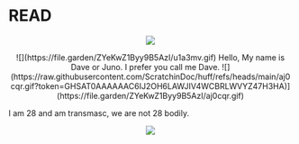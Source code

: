 # READ
<p align="center">
  <img src="https://file.garden/ZYeKwZ1Byy9B5AzI/3c6d812bd53d19b45202e5483380b97a.gif"/>
</p>
<p align="center">
  ![](https://file.garden/ZYeKwZ1Byy9B5AzI/u1a3mv.gif)
  Hello, My name is Dave or Juno. I prefer you call me Dave.
  ![](https://raw.githubusercontent.com/ScratchinDoc/huff/refs/heads/main/aj0cqr.gif?token=GHSAT0AAAAAAC6IJ2OH6LAWJIV4WCBRLWVYZ47H3HA)](https://file.garden/ZYeKwZ1Byy9B5AzI/aj0cqr.gif)
</p>
<p>
   I am 28 and am transmasc, we are not 28 bodily.
</p>
<p align="center">
  <img src="[https://file.garden/ZYeKwZ1Byy9B5AzI/3c6d812bd53d19b45202e5483380b97a.gif](https://file.garden/ZYeKwZ1Byy9B5AzI/ezgif.com-resize.gif)"/>
</p>
